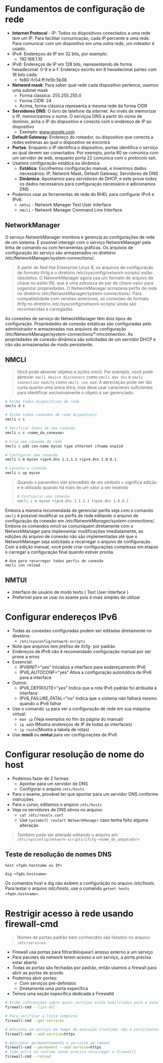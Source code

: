 # Fundamentos de configuração de rede

* **Internet Protocol** - IP: Todos os dispositivos conectados a uma rede tem um IP. Para facilitar comunicação, cada IP percente a uma rede. Para comunicar com um dispositivo em uma outra rede, um roteador é usado.
* IPv4: Endereços de IP em 32 bits, por exemplo:
  * 192.168.1.10
* IPv6: Endereços de IP em 128 bits, representando de forma hexadecimal: 0-9 e a-f. Endereço escrito em 8 hexadecimal partes com 16 bits cada:
  * fe80::fc54:ff:fe5b:5b38
* **Netword mask**: Para saber qual rede cada dispositivo pertence, usamos uma subnet mask
  * Forma classica: 255.255.255.0
  * Forma CIDR: 24
  * Acima, forma clássica representa a mesma rede da forma CIDR
* **Servidores DNS**: O livro de telefone da internet. Ao invés de memorizar o IP, memorizamos o nome. O serviços DNS a partir do nome de domínio, acha o IP do dispositivo e conecta com o endereço de IP ao dispositivo
  * Exemplo: www.google.com
* **Default Gateway**: Endereço do roteador, ou dispositivo que conecta a redes extrenas ao qual o dispositivo se encontra
* **Portas**: Enquanto o IP identifica o dispositivo, portas identifica o serviço ao qual devem ser conectados. Por exemplo, porta 80 se comunica com um servidor de web, enquanto porta 22 comunica com o protocolo ssh.
* Usamos configuração estática ou dinâmica
  * **Estática**: Escolhemos configuração manual, e inserimos dados necessários: IP, Network Mask, Default Gateway, Servidores de DNS
  * **Dinâmica**: Apontamos para servidores de DHCP, e este prove todos os dados necessários para configuração necessário e adicionamos DNS
* Podemos usar as ferramentas de rede do RHEL para configurar IPv4 e IPv6:
  * `nmtui` - Network Manager Text User Inferface
  * `nmcli` - Network Manager Command Line Interface

## NetworkManager

O serviço NetworkManager monitora e gerencia as configurações de rede de um sistema.
É possível interagir com o serviço NetworkManager pela linha de comando ou com ferramentas gráficas. Os arquivos de configuração do serviço são armazenados no diretório /etc/NetworkManager/system-connections/.

> A partir do Red Hat Enterprise Linux 8, os arquivos de configuração de formato ifcfg e o diretório /etc/sysconfig/network-scripts/ estão obsoletos. O NetworkManager agora usa um formato de arquivo de chave no estilo INI, que é uma estrutura de par de chave-valor para organizar propriedades. O NetworkManager armazena perfis de rede no diretório /etc/NetworkManager/system-connections/. Para compatibilidade com versões anteriores, as conexões de formato ifcfg no diretório /etc/sysconfig/network-scripts/ ainda são reconhecidas e carregadas.

As conexões de serviço do NetworkManager têm dois tipos de configuração. Propriedades de conexão estáticas são configuradas pelo administrador e armazenadas nos arquivos de configuração /etc/NetworkManager/system-connections/*.nmconnection. As propriedades de conexão dinâmica são solicitadas de um servidor DHCP e não são armazenadas de modo persistente.

## NMCLI

> Você pode abreviar objetos e ações nmcli. Por exemplo, você pode abreviar `nmcli device disconnect` como `nmcli dev dis` e `nmcli connection modify` como `nmcli con mod`. A abreviação pode ser tão curta quanto uma única letra, mas deve usar caracteres suficientes para identificar exclusivamente o objeto a ser gerenciado.

```bash
# Exibe todos dispositivos de rede
nmcli d s

# Exibe todas conexões de rede disponíveis
nmcli c s

# Verificar dados de uma conexão
nmcli c s <nome_da_conexao>

# Cria uma conexão de rede
nmcli c add con-name mycon type ethernet ifname enp1s0

# Configurar uma conexão
nmcli c m mycon +ipv4.dns 1.1.1.1 +ipv4.dns 1.0.0.1

# Levanta a conexão 
nmcli c up mycon
```

> Quando o paramêtro vier precedido de um símbolo + significa adição e é utilizado quando há mais de um valor a ser inserido
>
> ```bash
> # Configurar uma conexão
> nmcli c m mycon +ipv4.dns 1.1.1.1 +ipv4.dns 1.0.0.1
> ```

Embora a maneira recomendada de gerenciar perfis seja com o comando `nmcli` é possivel modificar os perfis de rede editando o arquivo de configuração da conexão em */etc/NetworkManager/system-connections/*. Embora os comandos nmcli se comuniquem diretamente com o NetworkManager para implementar modificações imediatamente, as edições do arquivo de conexão não são implementadas até que o NetworkManager seja solicitado a recarregar o arquivo de configuração. Com a edição manual, você pode criar configurações complexas em etapas e carregar a configuração final quando estiver pronta.

```
# Use para recarregar todos perfis de conexão
nmcli con reload
```

## NMTUI

* Interface de usuário de modo texto ( Text User Interface )
* Preferível para se usar no exame pois é mais simples de utilizar

# Configurar endereços IPv6

* Todas as conexões configuradas podem ser editadas diretamente no diretório:
  * `/etc/sysconfig/network-scripts`
* Note que arquivos tem prefiso de ifcfg- por padrão
* Endereços de IPv6 não é recomendado configuração manual por ser prone a erros
* Essencial:
  * IPV6INIT="yes" Inicializa a interface para endereçamento IPv6
  * IPV6_AUTOCONF="yes" Ativa a configuração automática de IPv6 para a interface
* Outros:
  * IPV6_DEFROUTE="yes" Indica que a rota IPv6 padrão foi atribuida à interface
  * IPV6_FAILURE_FATAL="no" Indica que o sistema não falhará mesmo quando o IPv6 falhar
* Use o comando `ip` para ver a configuração de rede em sua máquina virtual:
  * `man ip` (Veja exemplos no fim da página do manual)
  * `ip addr`(Mostra endereços de IP de todas as interfaces)
  * `ip route`(Mostra a tabela de rotas)
* Use **nmcli** ou **nmtui** para ver configurações de IPv6

# Configurar resolução de nome do host

* Podemos fazer de 2 formas:
  * Apontar para um servidor de DNS
  * Configurar o arquivo `/etc/hosts`
* Para o exame, provável ter que apontar para um servidor DNS conforme instruções
* Para o curso, editamos o arquivo `/etc/hosts`
* Veja os servidores de DNS ativos no arquivo:
  * `cat /etc/resolv.conf`
  * Use `systemctl restart NetworkManager` caso tenha feito alguma alteração

> Também pode ser alterado editando o arquivo em `/etc/sysconfig/network-scripts/ifcfg-<nome_do_adaptador>`

## Teste de resolução de nomes DNS

```
host <fqdn.hostname ou IP>
```

```
dig <fqdn.hostname>
```

Os comandos host e dig não exibem a configuração no arquivo */etc/hosts*. Para testar o arquivo */etc/hosts*, use o comando `getent hosts <fqdn.hostname>`.


# Restrigir acesso à rede usando firewall-cmd

> Nomes de portas padrão bem conhecidos são listados no arquivo `/etc/services`.

* Firewall usa portas para filtrar(bloquear) acesso externo a um serviço
* Para pacotes da network terem acesso a um serviço, a porta precisa estar aberta
* Todas as portas são fechadas por padrão, então usamos a firewall para abrir as portas de acordo
* Podemos abrir portas:
  - Com serviços pré-definidos
  - Diretamente uma porta específica
* Temos uma seção específica dedicada a Firewalld

```bash
# Exibe informações sobre quais serviços estão habilitados para a zona ativa do firewall
firewall-cmd --list-all

# Para verificar a lista completa
firewall-cmd --get-services

# Adiciona um serviço em tempo de execução (runtime) não é persistente após reboot
firewall-cmd --add-service=https

# Adicionar permanentemente e persiste ao reboot 
firewall-cmd --permanent --add-service=https
# (não entra no runtime sendo preciso recarregar o firewall)
firewall-cmd --reload
```
